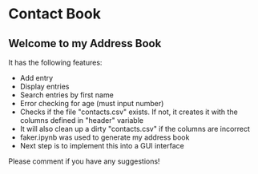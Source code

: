 # Contact Book

## Welcome to my Address Book

It has the following features:

- Add entry
- Display entries
- Search entries by first name
- Error checking for age (must input number)
- Checks if the file "contacts.csv" exists. If not, it creates it with the columns defined in "header" variable
- It will also clean up a dirty "contacts.csv" if the columns are incorrect
- faker.ipynb was used to generate my address book
- Next step is to implement this into a GUI interface

Please comment if you have any suggestions!